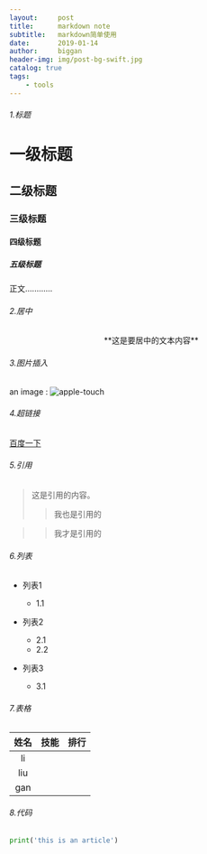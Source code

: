 ```yaml
---
layout:     post
title:      markdown note
subtitle:   markdown简单使用
date:       2019-01-14
author:     biggan
header-img: img/post-bg-swift.jpg
catalog: true
tags:
    - tools
---
```


###### 1.标题

# 一级标题

## 二级标题

### 三级标题

#### 四级标题

##### 五级标题

正文............
<br>

###### 2.居中

<center>**这是要居中的文本内容**</center>


###### 3.图片插入

an image : ![apple-touch](/img/apple-touch-icon.png)

###### 4.超链接

[百度一下](www.baidu.com)


###### 5.引用

> 这是引用的内容。
>
> > 我也是引用的

> >我才是引用的


###### 6.列表

- 列表1

  * 1.1

- 列表2

  * 2.1
  * 2.2

- 列表3

  * 3.1

###### 7.表格

| 姓名 | 技能 | 排行 |
| :--: | :--: | :--: |
|  li  |      |      |
| liu  |      |      |
| gan  |      |      |



###### 8.代码

```python
print('this is an article')
```



